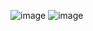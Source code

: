 ![image](https://github.com/user-attachments/assets/e2f53656-5a7d-425c-83c6-7eb4df635560)
![image](https://github.com/user-attachments/assets/6eb3032b-4d6b-4567-968e-59099dbd2bb9)
